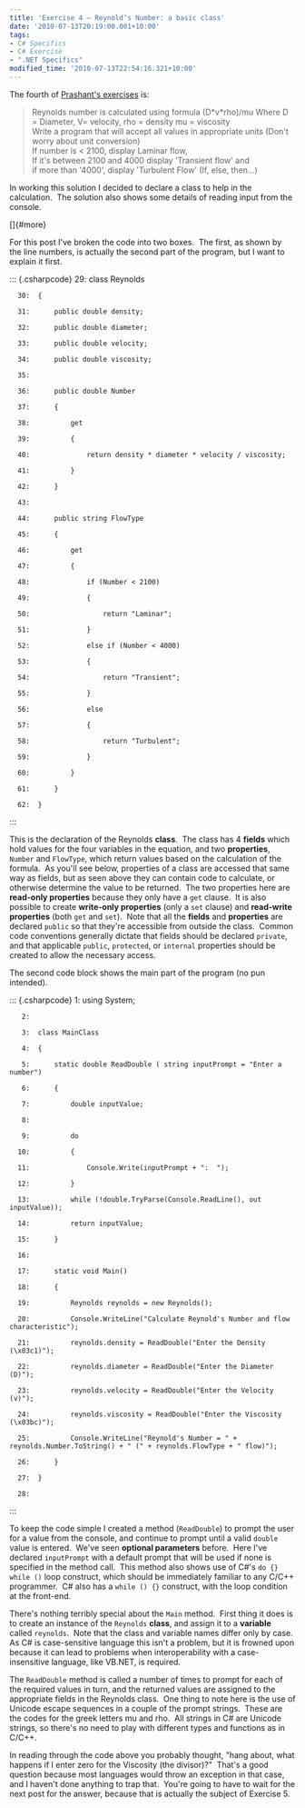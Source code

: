 ```yaml
---
title: 'Exercise 4 – Reynold’s Number: a basic class'
date: '2010-07-13T20:19:00.001+10:00'
tags:
- C# Specifics
- C# Exercise
- ".NET Specifics"
modified_time: '2010-07-13T22:54:16.321+10:00'
---
```

The fourth of [Prashant\'s
exercises](http://www.jobsnake.com/seek/articles/index.cgi?openarticle&8533)
is:

> Reynolds number is calculated using formula (D\*v\*rho)/mu Where D =
> Diameter, V= velocity, rho = density mu = viscosity\
> Write a program that will accept all values in appropriate units
> (Don\'t worry about unit conversion)\
> If number is \< 2100, display Laminar flow,\
> If it's between 2100 and 4000 display \'Transient flow\' and\
> if more than \'4000\', display \'Turbulent Flow\' (If, else, then\...)

In working this solution I decided to declare a class to help in the
calculation.  The solution also shows some details of reading input from
the console.

[]{#more}

For this post I\'ve broken the code into two boxes.  The first, as shown
by the line numbers, is actually the second part of the program, but I
want to explain it first.

::: {.csharpcode}
      29:  class Reynolds

      30:  {

      31:      public double density;

      32:      public double diameter;

      33:      public double velocity;

      34:      public double viscosity;

      35:   

      36:      public double Number

      37:      {

      38:          get

      39:          {

      40:              return density * diameter * velocity / viscosity;

      41:          }

      42:      }

      43:   

      44:      public string FlowType

      45:      {

      46:          get

      47:          {

      48:              if (Number < 2100)

      49:              {

      50:                  return "Laminar";

      51:              }

      52:              else if (Number < 4000)

      53:              {

      54:                  return "Transient";

      55:              }

      56:              else

      57:              {

      58:                  return "Turbulent";

      59:              }

      60:          }

      61:      }

      62:  }
:::

This is the declaration of the Reynolds **class**.  The class has 4
**fields** which hold values for the four variables in the equation, and
two **properties**, `Number` and `FlowType`, which return values based
on the calculation of the formula.  As you'll see below, properties of a
class are accessed that same way as fields, but as seen above they can
contain code to calculate, or otherwise determine the value to be
returned.  The two properties here are **read-only properties** because
they only have a `get` clause.  It is also possible to create
**write-only properties** (only a `set` clause) and **read-write
properties** (both `get` and `set`).  Note that all the **fields** and
**properties** are declared `public` so that they're accessible from
outside the class.  Common code conventions generally dictate that
fields should be declared `private`, and that applicable `public`,
`protected`, or `internal` properties should be created to allow the
necessary access.

The second code block shows the main part of the program (no pun
intended).

::: {.csharpcode}
       1:  using System;

       2:   

       3:  class MainClass

       4:  {

       5:      static double ReadDouble ( string inputPrompt = "Enter a number")

       6:      {

       7:          double inputValue;

       8:   

       9:          do

      10:          {

      11:              Console.Write(inputPrompt + ":  ");

      12:          }

      13:          while (!double.TryParse(Console.ReadLine(), out inputValue));

      14:          return inputValue;

      15:      }

      16:   

      17:      static void Main()

      18:      {

      19:          Reynolds reynolds = new Reynolds();

      20:          Console.WriteLine("Calculate Reynold's Number and flow characteristic");

      21:          reynolds.density = ReadDouble("Enter the Density (\x03c1)");

      22:          reynolds.diameter = ReadDouble("Enter the Diameter (D)");

      23:          reynolds.velocity = ReadDouble("Enter the Velocity (v)");

      24:          reynolds.viscosity = ReadDouble("Enter the Viscosity (\x03bc)");

      25:          Console.WriteLine("Reynold's Number = " + reynolds.Number.ToString() + " (" + reynolds.FlowType + " flow)");

      26:      }

      27:  }

      28:   
:::

To keep the code simple I created a method (`ReadDouble`) to prompt the
user for a value from the console, and continue to prompt until a valid
`double` value is entered.  We've seen **optional parameters** before. 
Here I've declared `inputPrompt` with a default prompt that will be used
if none is specified in the method call.  This method also shows use of
C#'s `do {} while ()` loop construct, which should be immediately
familiar to any C/C++ programmer.  C# also has a `while () {}`
construct, with the loop condition at the front-end.

There's nothing terribly special about the `Main` method.  First thing
it does is to create an instance of the `Reynolds` **class**, and assign
it to a **variable** called `reynolds`.  Note that the class and
variable names differ only by case.  As C# is case-sensitive language
this isn't a problem, but it is frowned upon because it can lead to
problems when interoperability with a case-insensitive language, like
VB.NET, is required. 

The `ReadDouble` method is called a number of times to prompt for each
of the required values in turn, and the returned values are assigned to
the appropriate fields in the Reynolds class.  One thing to note here is
the use of Unicode escape sequences in a couple of the prompt strings. 
These are the codes for the greek letters mu and rho.  All strings in
C# are Unicode strings, so there's no need to play with different types
and functions as in C/C++.

In reading through the code above you probably thought, "hang about,
what happens if I enter zero for the Viscosity (the divisor)?"  That's a
good question because most languages would throw an exception in that
case, and I haven't done anything to trap that.  You're going to have to
wait for the next post for the answer, because that is actually the
subject of Exercise 5.
